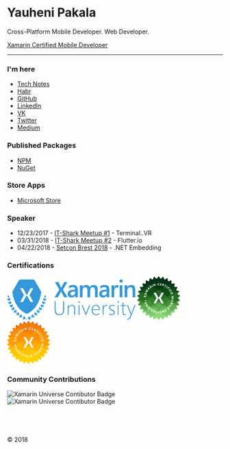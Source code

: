 
# Yauheni Pakala

Cross-Platform Mobile Developer. Web Developer.

[Xamarin Certified Mobile Developer](https://devconnect.xamarin.com/profile/10974)

---

### I'm here

* [Tech Notes](https://wcoder.github.io/)
* [Habr](https://habrahabr.ru/users/wcoder/)
* [GitHub](https://github.com/wcoder/)
* [LinkedIn](https://www.linkedin.com/in/yauhenipakala/)
* [VK](https://vk.com/evgeniypakalo)
* [Twitter](https://twitter.com/evgeniypakalo)
* [Medium](https://medium.com/@wcoder)

### Published Packages

* [NPM](https://www.npmjs.com/~wcoder?activeTab=packages)
* [NuGet](https://www.nuget.org/profiles/wcoder)

### Store Apps

* [Microsoft Store](https://www.microsoft.com/en-us/store/search/apps?q=yauheni%20pakala)

### Speaker

* 12/23/2017 - [IT-Shark Meetup #1](https://it-shark.pro/) - Terminal..VR
* 03/31/2018 - [IT-Shark Meetup #2](https://events.epam.com/events/it-shark-meetup/talks/5230) - Flutter.io
* 04/22/2018 - [Setcon Brest 2018](http://setcon.brest.tech/) - .NET Embedding

### Certifications

<img src="images/xamarinuniversitylogo.jpg" alt="Xamarin University Logo" width="300" />
<img src="images/xamarin_ professional.svg" alt="Xamarin Professional Badge" width="100" />
<img src="images/xamarin_mobile_developer.svg" alt="Xamarin Mobile Developer Badge" width="100" />

### Community Contributions

<img src="https://avatars2.githubusercontent.com/u/34164782?s=200&v=4" alt="Xamarin Universe Contibutor Badge" width="120" />
<img src="https://github.com/xamarinuniverse/XamarinUniversalLibrary/raw/master/img/Xamarin%20Universe%20Contibutor%20Badge.png" alt="Xamarin Universe Contibutor Badge" width="150"/>

## &nbsp;

&copy; 2018

<!--

¯\_(ツ)_/¯

-->
